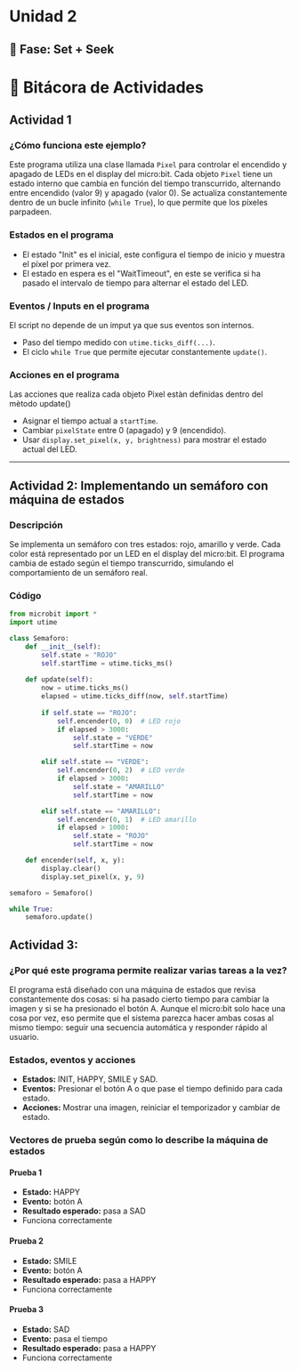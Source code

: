 # Unidad 2

## 🔎 Fase: Set + Seek  

# 📘 Bitácora de Actividades

## Actividad 1

### ¿Cómo funciona este ejemplo?

Este programa utiliza una clase llamada `Pixel` para controlar el encendido y apagado de LEDs en el display del micro:bit. Cada objeto `Pixel` tiene un estado interno que cambia en función del tiempo transcurrido, alternando entre encendido (valor 9) y apagado (valor 0). Se actualiza constantemente dentro de un bucle infinito (`while True`), lo que permite que los píxeles parpadeen.

### Estados en el programa

- El estado "Init" es el inicial, este configura el tiempo de inicio y muestra el píxel por primera vez.
- El estado en espera es el "WaitTimeout", en este se verifica si ha pasado el intervalo de tiempo para alternar el estado del LED.

### Eventos / Inputs en el programa

El script no depende de un imput ya que sus eventos son internos.

- Paso del tiempo medido con `utime.ticks_diff(...)`.
- El ciclo `while True` que permite ejecutar constantemente `update()`.

### Acciones en el programa

Las acciones que realiza cada objeto Pixel estàn definidas dentro del mètodo update()

- Asignar el tiempo actual a `startTime`.
- Cambiar `pixelState` entre 0 (apagado) y 9 (encendido).
- Usar `display.set_pixel(x, y, brightness)` para mostrar el estado actual del LED.

---

## Actividad 2: Implementando un semáforo con máquina de estados

### Descripción

Se implementa un semáforo con tres estados: rojo, amarillo y verde. Cada color está representado por un LED en el display del micro:bit. El programa cambia de estado según el tiempo transcurrido, simulando el comportamiento de un semáforo real.

### Código

```python
from microbit import *
import utime

class Semaforo:
    def __init__(self):
        self.state = "ROJO"
        self.startTime = utime.ticks_ms()
    
    def update(self):
        now = utime.ticks_ms()
        elapsed = utime.ticks_diff(now, self.startTime)
        
        if self.state == "ROJO":
            self.encender(0, 0)  # LED rojo
            if elapsed > 3000:
                self.state = "VERDE"
                self.startTime = now

        elif self.state == "VERDE":
            self.encender(0, 2)  # LED verde
            if elapsed > 3000:
                self.state = "AMARILLO"
                self.startTime = now

        elif self.state == "AMARILLO":
            self.encender(0, 1)  # LED amarillo
            if elapsed > 1000:
                self.state = "ROJO"
                self.startTime = now

    def encender(self, x, y):
        display.clear()
        display.set_pixel(x, y, 9)

semaforo = Semaforo()

while True:
    semaforo.update()
```

## Actividad 3: 

### ¿Por qué este programa permite realizar varias tareas a la vez?

El programa está diseñado con una máquina de estados que revisa constantemente dos cosas: 
si ha pasado cierto tiempo para cambiar la imagen y si se ha presionado el botón A. Aunque el micro:bit solo hace una cosa por vez,
eso permite que el sistema parezca hacer ambas cosas al mismo tiempo: seguir una secuencia automática y responder rápido al usuario.

### Estados, eventos y acciones

- **Estados:** INIT, HAPPY, SMILE y SAD.  
- **Eventos:** Presionar el botón A o que pase el tiempo definido para cada estado.  
- **Acciones:** Mostrar una imagen, reiniciar el temporizador y cambiar de estado.

### Vectores de prueba según como lo describe la máquina de estados

#### Prueba 1  
- **Estado:** HAPPY  
- **Evento:** botón A  
- **Resultado esperado:** pasa a SAD  
- Funciona correctamente

#### Prueba 2  
- **Estado:** SMILE  
- **Evento:** botón A  
- **Resultado esperado:** pasa a HAPPY  
- Funciona correctamente

#### Prueba 3  
- **Estado:** SAD  
- **Evento:** pasa el tiempo  
- **Resultado esperado:** pasa a HAPPY  
- Funciona correctamente
